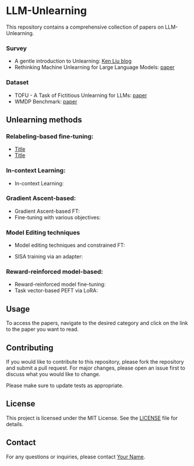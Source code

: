 # LLM-Unlearning

This repository contains a comprehensive collection of papers on LLM-Unlearning.


### Survey

- A gentle introduction to Unlearning: [Ken Liu blog](https://ai.stanford.edu/~kzliu/blog/unlearning)
- Rethinking Machine Unlearning for Large Language Models: [paper](https://arxiv.org/abs/2402.08787)

### Dataset

- TOFU - A Task of Fictitious Unlearning for LLMs: [paper](https://arxiv.org/pdf/2401.06121)
- WMDP Benchmark: [paper](https://www.wmdp.ai/)

## Unlearning methods

### Relabeling-based fine-tuning:

- [Title](link-to-paper-1)
- [Title](link-to-paper-2)

### In-context Learning:

- In-context Learning: []()

### Gradient Ascent-based:

- Gradient Ascent-based FT: []()
- Fine-tuning with various objectives: []()

### Model Editing techniques
- Model editing techniques and constrained FT: []()

- SISA training via an adapter: []()

### Reward-reinforced model-based:

- Reward-reinforced model fine-tuning: []()
- Task vector-based PEFT via LoRA: []()
## Usage

To access the papers, navigate to the desired category and click on the link to the paper you want to read.

## Contributing

If you would like to contribute to this repository, please fork the repository and submit a pull request. For major changes, please open an issue first to discuss what you would like to change.

Please make sure to update tests as appropriate.

## License

This project is licensed under the MIT License. See the [LICENSE](LICENSE) file for details.

## Contact

For any questions or inquiries, please contact [Your Name](mailto:your-email@example.com).
